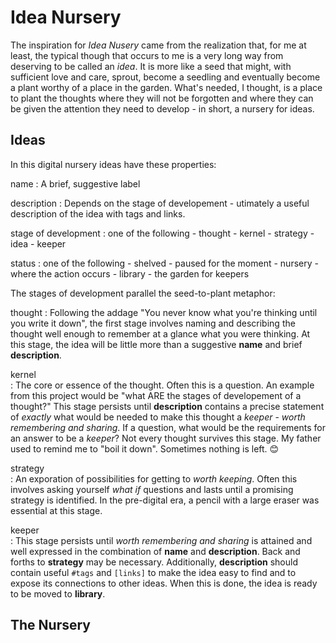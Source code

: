 # Idea Nursery

The inspiration for *Idea Nusery* came from the realization that, for me at least, the typical though that occurs to me is a very long way from deserving to be called an *idea*. It is more like a seed that might, with sufficient love and care, sprout, become a seedling and eventually become a plant worthy of a place in the garden. What's needed, I thought, is a place to plant the thoughts where they will not be forgotten and where they can be given the attention they need to develop - in short, a nursery for ideas.


## Ideas 

In this digital nursery ideas have these properties:

name 
: A brief, suggestive label

description
: Depends on the stage of developement - utimately a useful description of the idea with tags and links.

stage of development
: one of the following
    - thought 
    - kernel 
    - strategy 
    - idea 
    - keeper

status
: one of the following
    - shelved - paused for the moment 
    - nursery - where the action occurs 
    - library - the garden for keepers

The stages of development parallel the seed-to-plant metaphor: 

thought 
: Following the addage "You never know what you're thinking until you write it down", the first stage involves naming and describing the thought well enough to remember at a glance what you were thinking. At this stage, the idea will be little more than a suggestive **name** and brief **description**.

kernel  
: The core or essence of the thought. Often this is a question. An example from this project would be "what ARE the stages of developement of a thought?" This stage persists until **description** contains a precise statement of *exactly* what would be needed to make this thought a *keeper* - *worth remembering and sharing*. If a question, what would be the requirements for an answer to be a *keeper*?  Not every thought survives this stage. My father used to remind me to "boil it down". Sometimes nothing is left. 😊 

strategy  
: An exporation of possibilities for getting to *worth keeping*. Often this involves asking yourself *what if* questions and lasts until a promising strategy is identified. In the pre-digital era, a pencil with a large eraser was essential at this stage.

keeper  
: This stage persists until *worth remembering and sharing* is attained and well expressed in the combination of **name** and **description**. Back and forths to **strategy** may be necessary. Additionally, **description** should contain useful `#tags` and `[links]` to make the idea easy to find and to expose its connections to other ideas. When this is done, the idea is ready to be moved to **library**.


## The Nursery



